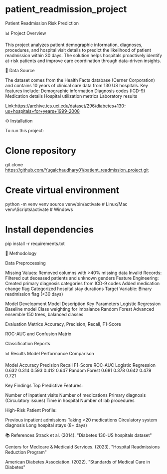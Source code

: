 # patient_readmission_project
Patient Readmission Risk Prediction

📊 Project Overview

This project analyzes patient demographic information, diagnoses, procedures, and hospital visit details to predict the likelihood of patient readmission within 30 days. The solution helps hospitals proactively identify at-risk patients and improve care coordination through data-driven insights.

📂 Data Source

The dataset comes from the Health Facts database (Cerner Corporation) and contains 10 years of clinical care data from 130 US hospitals. 
Key features include:
Demographic information
Diagnosis codes (ICD-9)
Medication details
Hospital utilization metrics
Laboratory results

Link:https://archive.ics.uci.edu/dataset/296/diabetes+130-us+hospitals+for+years+1999-2008

⚙️ Installation

To run this project:

# Clone repository
git clone https://github.com/Yugalchaudhary01/patient_readmission_project.git

# Create virtual environment
python -m venv venv
source venv/bin/activate  # Linux/Mac
venv\Scripts\activate    # Windows

# Install dependencies
pip install -r requirements.txt

🧠 Methodology

Data Preprocessing

Missing Values: Removed columns with >40% missing data
Invalid Records: Filtered out deceased patients and unknown genders
Feature Engineering:
Created primary diagnosis categories from ICD-9 codes
Added medication change flag
Categorized hospital stay durations
Target Variable: Binary readmission flag (<30 days)

Model Development
Model	Description	Key Parameters
Logistic Regression	Baseline model	Class weighting for imbalance
Random Forest	Advanced ensemble	150 trees, balanced classes

Evaluation Metrics
Accuracy, Precision, Recall, F1-Score

ROC-AUC and Confusion Matrix

Classification Reports


📊 Results
Model Performance Comparison

Model	                Accuracy	Precision	Recall	F1-Score	ROC-AUC
Logistic Regression	    0.632	    0.314	    0.593	0.412	    0.647
Random Forest	        0.681	    0.378	    0.642	0.479	    0.721

Key Findings
Top Predictive Features:

Number of inpatient visits
Number of medications
Primary diagnosis (Circulatory issues)
Time in hospital
Number of lab procedures

High-Risk Patient Profile:

Previous inpatient admissions
Taking >20 medications
Circulatory system diagnosis
Long hospital stays (8+ days)



📚 References
Strack et al. (2014). "Diabetes 130-US hospitals dataset"

Centers for Medicare & Medicaid Services. (2023). "Hospital Readmissions Reduction Program"

American Diabetes Association. (2022). "Standards of Medical Care in Diabetes"

